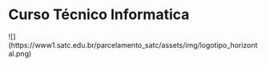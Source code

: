 <h1>Curso Técnico Informatica</h1>
![](https://www1.satc.edu.br/parcelamento_satc/assets/img/logotipo_horizontal.png)